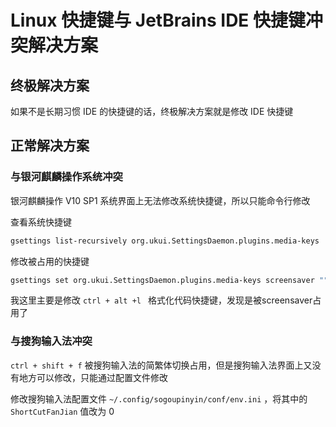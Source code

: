 # Linux 快捷键与 JetBrains IDE 快捷键冲突解决方案 



## 终极解决方案

如果不是长期习惯 IDE 的快捷键的话，终极解决方案就是修改 IDE 快捷键 



## 正常解决方案 



### 与银河麒麟操作系统冲突 

银河麒麟操作 V10 SP1 系统界面上无法修改系统快捷键，所以只能命令行修改 


查看系统快捷键

```bash
gsettings list-recursively org.ukui.SettingsDaemon.plugins.media-keys
```

修改被占用的快捷键

```bash
gsettings set org.ukui.SettingsDaemon.plugins.media-keys screensaver ""
```

我这里主要是修改 `ctrl + alt +l ` 格式化代码快捷键，发现是被screensaver占用了



### 与搜狗输入法冲突

`ctrl + shift + f` 被搜狗输入法的简繁体切换占用，但是搜狗输入法界面上又没有地方可以修改，只能通过配置文件修改

修改搜狗输入法配置文件 `~/.config/sogoupinyin/conf/env.ini` ，将其中的 `ShortCutFanJian` 值改为 0

